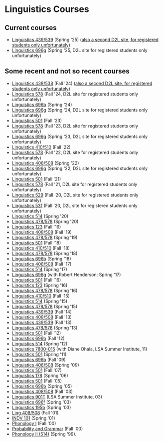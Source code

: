# Linguistics Courses

## Current courses

- <a href="https://faculty.sbs.arizona.edu/hammond/ling439539-sp25/">Linguistics 439/539</a> (Spring '25) (<a href="https://d2l.arizona.edu/d2l/home/1550015">also a second D2L site, for registered students only unfortunately</a>)
- <a href="https://d2l.arizona.edu/d2l/home/1550025">Linguistics 696g</a> (Spring '25, D2L site for registered students only unfortunately)

## Some recent and not so recent courses

- <a href="https://faculty.sbs.arizona.edu/hammond/ling438538-f24/">Linguistics 438/538</a> (Fall '24) (<a href="https://d2l.arizona.edu/d2l/home/1483062">also a second D2L site, for registered students only unfortunately</a>)
- <a href="https://d2l.arizona.edu/d2l/home/1483070">Linguistics 578</a> (Fall '24, D2L site for registered students only unfortunately)
- <a href="https://faculty.sbs.arizona.edu/hammond/ling696b-sp24/">Linguistics 696b</a> (Spring '24)
- <a href="https://d2l.arizona.edu/d2l/home/1394905">Linguistics 696g</a>
  (Spring '24, D2L site for registered students only unfortunately)
- <a href="https://faculty.sbs.arizona.edu/hammond/ling501-f23/">Linguistics 501</a> (Fall '23)
- <a href="https://d2l.arizona.edu/d2l/home/1345139">Linguistics 578</a> (Fall '23, D2L site for registered students only unfortunately)
- <a href="https://d2l.arizona.edu/d2l/home/1251751">Linguistics 696g</a> (Spring '23, D2L site for registered students only unfortunately)
- <a href="https://faculty.sbs.arizona.edu/hammond/ling410510-f22/">Linguistics 410/510</a> (Fall '22)
- <a href="https://d2l.arizona.edu/d2l/home/1192836">Linguistics 578</a> (Fall '22, D2L site for registered students only unfortunately)
- <a href="https://faculty.sbs.arizona.edu/hammond/ling408508-s22/">Linguistics 408/508</a> (Spring '22)
- <a href="https://d2l.arizona.edu/d2l/home/1152539">Linguistics 696g</a> (Spring '22, D2L site for registered students only unfortunately)
- <a href="https://faculty.sbs.arizona.edu/hammond/ling501-f21/">Linguistics 501</a> (Fall '21)
- <a href="https://d2l.arizona.edu/d2l/home/1079300">Linguistics 578</a> (Fall '21, D2L site for registered students only unfortunately)
- <a href="https://d2l.arizona.edu/d2l/home/935473">Linguistics 529</a> (Fall '20, D2L site for registered students only unfortunately)
- <a href="https://d2l.arizona.edu/d2l/home/935478">Linguistics 531</a> (Fall '20, D2L site for registered students only unfortunately)
- <a href="https://faculty.sbs.arizona.edu/hammond/ling514-sp20/">Linguistics 514</a> (Spring '20)
- <a href="https://faculty.sbs.arizona.edu/hammond/ling578-sp20/">Linguistics 478/578</a> (Spring '20)
- <a href="https://faculty.sbs.arizona.edu/hammond/ling123-f19/">Linguistics 123</a> (Fall '19)
- <a href="https://faculty.sbs.arizona.edu/hammond/ling408508-f19/">Linguistics 408/508</a> (Fall '19)
- <a href="https://faculty.sbs.arizona.edu/hammond/ling578-sp19/">Linguistics 478/578</a> (Spring '19)
- <a href="https://faculty.sbs.arizona.edu/hammond/ling501-f18/">Linguistics 501</a> (Fall '18)
- <a href="https://faculty.sbs.arizona.edu/hammond/ling410510-f18/">Linguistics 410/510</a> (Fall '18)
- <a href="https://faculty.sbs.arizona.edu/hammond/ling578-sp18/">Linguistics 478/578</a> (Spring '18)
- <a href="https://faculty.sbs.arizona.edu/hammond/ling696b-sp18/">Linguistics 696b</a> (Spring '18)
- <a href="https://faculty.sbs.arizona.edu/hammond/ling508-f17/">Linguistics 408/508</a> (Fall '17)
- <a href="https://faculty.sbs.arizona.edu/hammond/ling514-sp17/">Linguistics 514</a> (Spring '17)
- <a href="https://faculty.sbs.arizona.edu/hammond/ling696g-sp17/">Linguistics 696g</a> (with Robert Henderson; Spring '17)
- <a href="http://dingo.sbs.arizona.edu/~hammond/ling501-f16/">Linguistics 501</a> (Fall '16)
- <a href="http://dingo.sbs.arizona.edu/~hammond/ling123-sp16/"> Linguistics 123</a> (Spring '16)
- <a href="http://dingo.sbs.arizona.edu/~hammond/ling578-sp16/"> Linguistics 478/578</a> (Spring '16)
- <a href="http://dingo.sbs.arizona.edu/~hammond/ling410-f15/"> Linguistics 410/510</a> (Fall '15)
- <a href="http://dingo.sbs.arizona.edu/~hammond/ling514-sp15/"> Linguistics 514</a> (Spring '15)
- <a href="http://dingo.sbs.arizona.edu/~hammond/ling578-sp15/"> Linguistics 478/578</a> (Spring '15)
- <a href="http://dingo.sbs.arizona.edu/~hammond/ling439-f14/"> Linguistics 439/539</a> (Fall '14)
- <a href="http://dingo.sbs.arizona.edu/~hammond/ling408-f13/">Linguistics 408/508</a> (Fall '13)
- <a href="http://dingo.sbs.arizona.edu/~hammond/ling439-f13/">Linguistics 439/539</a> (Fall '13)
- <a href="http://dingo.sbs.arizona.edu/~hammond/ling578-sp13/">Linguistics 478/578</a> (Spring '13)
- <a href="http://dingo.sbs.arizona.edu/~hammond/ling501-f12/">Linguistics 501</a> (Fall '12)
- <a href="http://dingo.sbs.arizona.edu/~hammond/ling696b-f12/">Linguistics 696b</a> (Fall '12)
- <a href="http://dingo.sbs.arizona.edu/~hammond/ling514-sp12/">Linguistics 514</a> (Spring '12)
- <a href="http://dingo.sbs.arizona.edu/~hammond/lsasummer11/">Linguistics 7800-015</a> (with Diane Ohala, LSA Summer Institute, 11)
- <a href="http://dingo.sbs.arizona.edu/~hammond/ling501-sp11/">Linguistics 501</a> (Spring '11)
- <a href="http://dingo.sbs.arizona.edu/~hammond/ling696b-f09/">Linguistics 696b</a> (Fall '09)
- <a href="http://dingo.sbs.arizona.edu/~hammond/ling408-s09/">Linguistics 408/508</a> (Spring '09)
- <a href="http://dingo.sbs.arizona.edu/~hammond/ling501-f07/">Linguistics 501</a> (Fall '07)
- <a href="http://dingo.sbs.arizona.edu/~hammond/ling178-sp06/">Linguistics 178</a> (Spring '06)
- <a href="http://dingo.sbs.arizona.edu/~hammond/ling501-f05/">Linguistics 501</a> (Fall '05)
- <a href="http://dingo.sbs.arizona.edu/~hammond/ling696b-sp05/">Linguistics 696b</a> (Spring '05)
- <a href="http://dingo.sbs.arizona.edu/~hammond/ling408-f03/">Linguistics 408/508</a> (Fall '03)
- <a href="http://dingo.sbs.arizona.edu/~hammond/lsasummer03/">Linguistics 901T</a> (LSA Summer Institute, 03)
- <a href="http://dingo.sbs.arizona.edu/~hammond/ling696f-sp03/">Linguistics 696f</a> (Spring '03)
- <a href="http://dingo.sbs.arizona.edu/~hammond/ling195b-sp03/">Linguistics 195b</a> (Spring '03)
- <a href="http://dingo.sbs.arizona.edu/~hammond/mhw3/mh/408f01/CTFL.html">Ling 408/508</a> (Fall '01)
- <a href="http://dingo.sbs.arizona.edu/~hammond/mhw3/mh/101s01/overview.html">INDV 101</a> (Spring '01)
- <a href="http://dingo.sbs.arizona.edu/~hammond/mhw3/mh/510f00/index.html">Phonology I</a> (Fall '00)
- <a href="http://dingo.sbs.arizona.edu/~hammond/mhw3/mh/696f00/index.html">Probability and Grammar</a> (Fall '00)
- <a href="http://dingo.sbs.arizona.edu/~hammond/mhw3/mh/514s99/overview.html">Phonology II (514)</a> (Spring '99).




